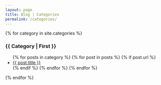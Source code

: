 ```yaml
---
layout: page
title: Blog | Categories
permalink: /categories/
---
```


<section id="categories">
{% for category in site.categories %}
 <h3 id="{{ category | first }}"><font style="text-transform: capitalize;">{{ category | first }}</font></h3>
    <ul>
    {% for posts in category %}
      {% for post in posts %}
        {% if post.url %}
          <li><a href="{{ post.url }}">{{ post.title }}</a></li>
	{% endif %}
      {% endfor %}
    {% endfor %}
    </ul>
{% endfor %}
</section>